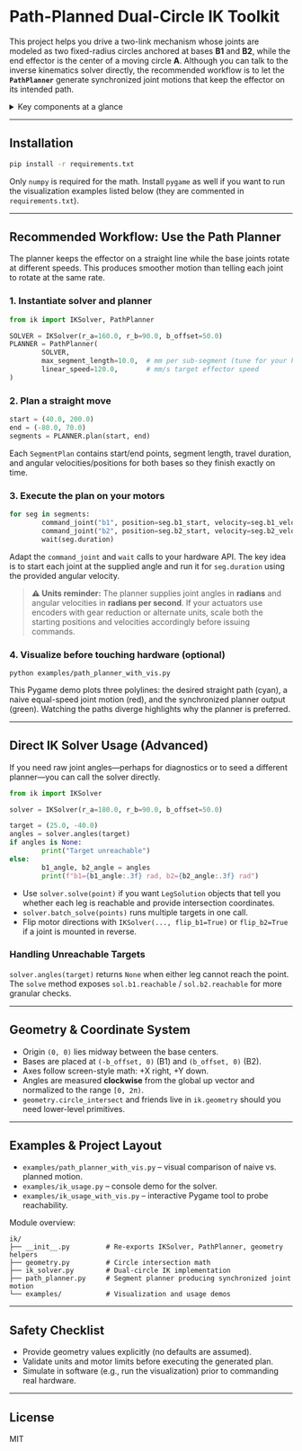 # Path-Planned Dual-Circle IK Toolkit

This project helps you drive a two-link mechanism whose joints are modeled as
two fixed-radius circles anchored at bases **B1** and **B2**, while the end
effector is the center of a moving circle **A**. Although you can talk to the
inverse kinematics solver directly, the recommended workflow is to let the
**`PathPlanner`** generate synchronized joint motions that keep the effector on
its intended path.

<details>
<summary>Key components at a glance</summary>

- `IKSolver`: converts a single effector point into joint angles (0–2π range).
- `PathPlanner`: subdivides straight moves and assigns angular velocities so
    the effector maintains constant linear speed.
- `SegmentPlan`: dataclass describing each sub-segment (duration, velocities,
    angles).
- `geometry`: low-level helpers reused by the solver and planner.
</details>

---

## Installation

```bash
pip install -r requirements.txt
```

Only `numpy` is required for the math. Install `pygame` as well if you want to
run the visualization examples listed below (they are commented in
`requirements.txt`).

---

## Recommended Workflow: Use the Path Planner

The planner keeps the effector on a straight line while the base joints rotate
at different speeds. This produces smoother motion than telling each joint to
rotate at the same rate.

### 1. Instantiate solver and planner

```python
from ik import IKSolver, PathPlanner

SOLVER = IKSolver(r_a=160.0, r_b=90.0, b_offset=50.0)
PLANNER = PathPlanner(
        SOLVER,
        max_segment_length=10.0,  # mm per sub-segment (tune for your hardware)
        linear_speed=120.0,       # mm/s target effector speed
)
```

### 2. Plan a straight move

```python
start = (40.0, 200.0)
end = (-80.0, 70.0)
segments = PLANNER.plan(start, end)
```

Each `SegmentPlan` contains start/end points, segment length, travel duration,
and angular velocities/positions for both bases so they finish exactly on time.

### 3. Execute the plan on your motors

```python
for seg in segments:
        command_joint("b1", position=seg.b1_start, velocity=seg.b1_velocity)
        command_joint("b2", position=seg.b2_start, velocity=seg.b2_velocity)
        wait(seg.duration)
```

Adapt the `command_joint` and `wait` calls to your hardware API. The key idea is
to start each joint at the supplied angle and run it for `seg.duration` using
the provided angular velocity.

> **⚠️ Units reminder:** The planner supplies joint angles in **radians** and
> angular velocities in **radians per second**. If your actuators use encoders
> with gear reduction or alternate units, scale both the starting positions and
> velocities accordingly before issuing commands.

### 4. Visualize before touching hardware (optional)

```
python examples/path_planner_with_vis.py
```

This Pygame demo plots three polylines: the desired straight path (cyan), a
naive equal-speed joint motion (red), and the synchronized planner output
(green). Watching the paths diverge highlights why the planner is preferred.

---

## Direct IK Solver Usage (Advanced)

If you need raw joint angles—perhaps for diagnostics or to seed a different
planner—you can call the solver directly.

```python
from ik import IKSolver

solver = IKSolver(r_a=180.0, r_b=90.0, b_offset=50.0)

target = (25.0, -40.0)
angles = solver.angles(target)
if angles is None:
        print("Target unreachable")
else:
        b1_angle, b2_angle = angles
        print(f"b1={b1_angle:.3f} rad, b2={b2_angle:.3f} rad")
```

- Use `solver.solve(point)` if you want `LegSolution` objects that tell you
    whether each leg is reachable and provide intersection coordinates.
- `solver.batch_solve(points)` runs multiple targets in one call.
- Flip motor directions with `IKSolver(..., flip_b1=True)` or
    `flip_b2=True` if a joint is mounted in reverse.

### Handling Unreachable Targets

`solver.angles(target)` returns `None` when either leg cannot reach the point.
The `solve` method exposes `sol.b1.reachable` / `sol.b2.reachable` for more
granular checks.

---

## Geometry & Coordinate System

- Origin `(0, 0)` lies midway between the base centers.
- Bases are placed at `(-b_offset, 0)` (B1) and `(b_offset, 0)` (B2).
- Axes follow screen-style math: +X right, +Y down.
- Angles are measured **clockwise** from the global up vector and normalized to
    the range `[0, 2π)`.
- `geometry.circle_intersect` and friends live in `ik.geometry` should you need
    lower-level primitives.

---

## Examples & Project Layout

- `examples/path_planner_with_vis.py` – visual comparison of naive vs. planned motion.
- `examples/ik_usage.py` – console demo for the solver.
- `examples/ik_usage_with_vis.py` – interactive Pygame tool to probe reachability.

Module overview:

```text
ik/
├── __init__.py         # Re-exports IKSolver, PathPlanner, geometry helpers
├── geometry.py         # Circle intersection math
├── ik_solver.py        # Dual-circle IK implementation
├── path_planner.py     # Segment planner producing synchronized joint motion
└── examples/           # Visualization and usage demos
```

---

## Safety Checklist

- Provide geometry values explicitly (no defaults are assumed).
- Validate units and motor limits before executing the generated plan.
- Simulate in software (e.g., run the visualization) prior to commanding real
    hardware.

---

## License

MIT
